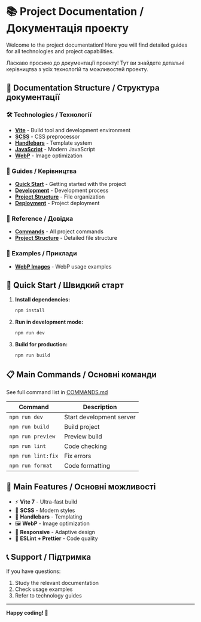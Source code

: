 # 📚 Project Documentation / Документація проекту

Welcome to the project documentation! Here you will find detailed guides for all technologies and project capabilities.

Ласкаво просимо до документації проекту! Тут ви знайдете детальні керівництва з усіх технологій та можливостей проекту.

## 📁 Documentation Structure / Структура документації

### 🛠️ Technologies / Технології
- **[Vite](technologies/VITE.md)** - Build tool and development environment
- **[SCSS](technologies/SCSS.md)** - CSS preprocessor
- **[Handlebars](technologies/HANDLEBARS.md)** - Template system
- **[JavaScript](technologies/JAVASCRIPT.md)** - Modern JavaScript
- **[WebP](WEBP_GUIDE.md)** - Image optimization

### 📖 Guides / Керівництва
- **[Quick Start](guides/QUICK_START.md)** - Getting started with the project
- **[Development](guides/DEVELOPMENT.md)** - Development process
- **[Project Structure](guides/PROJECT_STRUCTURE.md)** - File organization
- **[Deployment](guides/DEPLOYMENT.md)** - Project deployment

### 📁 Reference / Довідка
- **[Commands](COMMANDS.md)** - All project commands
- **[Project Structure](PROJECT_STRUCTURE_CENTRAL.md)** - Detailed file structure

### 🎯 Examples / Приклади
- **[WebP Images](examples/WEBP_EXAMPLES.md)** - WebP usage examples

## 🚀 Quick Start / Швидкий старт

1. **Install dependencies:**
   ```bash
   npm install
   ```

2. **Run in development mode:**
   ```bash
   npm run dev
   ```

3. **Build for production:**
   ```bash
   npm run build
   ```

## 📋 Main Commands / Основні команди

See full command list in [COMMANDS.md](./COMMANDS.md)

| Command | Description |
|---------|----------|
| `npm run dev` | Start development server |
| `npm run build` | Build project |
| `npm run preview` | Preview build |
| `npm run lint` | Code checking |
| `npm run lint:fix` | Fix errors |
| `npm run format` | Code formatting |

## 🎨 Main Features / Основні можливості

- ⚡ **Vite 7** - Ultra-fast build
- 🎨 **SCSS** - Modern styles
- 📄 **Handlebars** - Templating
- 🖼️ **WebP** - Image optimization
- 📱 **Responsive** - Adaptive design
- 🔧 **ESLint + Prettier** - Code quality

## 📞 Support / Підтримка

If you have questions:

1. Study the relevant documentation
2. Check usage examples
3. Refer to technology guides

---

**Happy coding! 🚀**